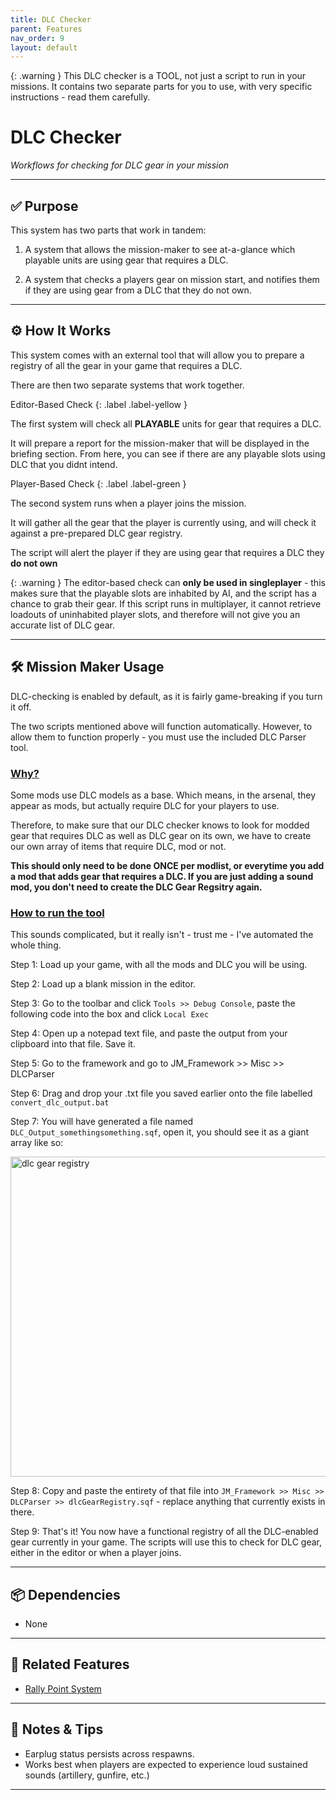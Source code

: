```yaml
---
title: DLC Checker         
parent: Features
nav_order: 9
layout: default
---
```


{: .warning }
This DLC checker is a TOOL, not just a script to run in your missions. It contains two separate parts for you to use, with very specific instructions - read them carefully.

# DLC Checker

*Workflows for checking for DLC gear in your mission*

---

## ✅ Purpose

This system has two parts that work in tandem:

1. A system that allows the mission-maker to see at-a-glance which playable units are using gear that requires a DLC.

2. A system that checks a players gear on mission start, and notifies them if they are using gear from a DLC that they do not own.


---

## ⚙️ How It Works

This system comes with an external tool that will allow you to prepare a registry of all the gear in your game that requires a DLC.

There are then two separate systems that work together.

Editor-Based Check
{: .label .label-yellow }

The first system will check all <b>PLAYABLE</b> units for gear that requires a DLC. 

It will prepare a report for the mission-maker that will be displayed in the briefing section. From here, you can see if there are any playable slots using DLC that you didnt intend.

Player-Based Check
{: .label .label-green }

The second system runs when a player joins the mission.

It will gather all the gear that the player is currently using, and will check it against a pre-prepared DLC gear registry.

The script will alert the player if they are using gear that requires a DLC they <b>do not own</b>


{: .warning }
The editor-based check can <b>only be used in singleplayer</b> - this makes sure that the playable slots are inhabited by AI, and the script has a chance to grab their gear. If this script runs in multiplayer, it cannot retrieve loadouts of uninhabited player slots, and therefore will not give you an accurate list of DLC gear.

---

## 🛠️ Mission Maker Usage

DLC-checking is enabled by default, as it is fairly game-breaking if you turn it off.

The two scripts mentioned above will function automatically. However, to allow them to function properly - you must use the included DLC Parser tool.



### <u>Why?</u>

Some mods use DLC models as a base. Which means, in the arsenal, they appear as mods, but actually require DLC for your players to use.

Therefore, to make sure that our DLC checker knows to look for modded gear that requires DLC as well as DLC gear on its own, we have to create our own array of items that require DLC, mod or not.

<b>This should only need to be done ONCE per modlist, or everytime you add a mod that adds gear that requires a DLC. If you are just adding a sound mod, you don't need to create the DLC Gear Regsitry again.</b>



### <u>How to run the tool</u>

This sounds complicated, but it really isn't - trust me - I've automated the whole thing.

Step 1: Load up your game, with all the mods and DLC you will be using.

Step 2: Load up a blank mission in the editor.

Step 3: Go to the toolbar and click `Tools >> Debug Console`, paste the following code into the box and click `Local Exec`

Step 4: Open up a notepad text file, and paste the output from your clipboard into that file. Save it.

Step 5: Go to the framework and go to JM_Framework >> Misc >> DLCParser

Step 6: Drag and drop your .txt file you saved earlier onto the file labelled `convert_dlc_output.bat`

Step 7: You will have generated a file named `DLC_Output_somethingsomething.sqf`, open it, you should see it as a giant array like so:


<img src="https://jamio.github.io/JM_MissionFrameworkDocs/docs/assets/dlc_gear_registry.png" alt="dlc gear registry" style="height: 512px; width:1024px;"/>


Step 8: Copy and paste the entirety of that file into `JM_Framework >> Misc >> DLCParser >> dlcGearRegistry.sqf` - replace anything that currently exists in there.

Step 9: That's it! You now have a functional registry of all the DLC-enabled gear currently in your game. The scripts will use this to check for DLC gear, either in the editor or when a player joins.

---

## 📦 Dependencies


- None

---

## 🔁 Related Features

- [Rally Point System](rally.md)

---

## 🧪 Notes & Tips

- Earplug status persists across respawns.
- Works best when players are expected to experience loud sustained sounds (artillery, gunfire, etc.)

---
